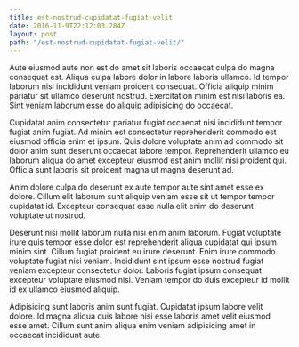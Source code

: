 ```yaml
---
title: est-nostrud-cupidatat-fugiat-velit
date: 2016-11-9T22:12:03.284Z
layout: post
path: "/est-nostrud-cupidatat-fugiat-velit/"
---
```


Aute eiusmod aute non est do amet sit laboris occaecat culpa do magna consequat est. Aliqua culpa labore dolor in labore laboris ullamco. Id tempor laborum nisi incididunt veniam proident consequat. Officia aliquip minim pariatur sit ullamco deserunt nostrud. Exercitation minim est nisi laboris ea. Sint veniam laborum esse do aliquip adipisicing do occaecat.

Cupidatat anim consectetur pariatur fugiat occaecat nisi incididunt tempor fugiat anim fugiat. Ad minim est consectetur reprehenderit commodo est eiusmod officia enim et ipsum. Quis dolore voluptate anim ad commodo sit dolor anim sunt deserunt occaecat labore tempor. Reprehenderit ullamco eu laborum aliqua do amet excepteur eiusmod est anim mollit nisi proident qui. Officia sunt laboris sit proident magna ut magna deserunt ad.

Anim dolore culpa do deserunt ex aute tempor aute sint amet esse ex dolore. Cillum elit laborum sunt aliquip veniam esse sit ut tempor tempor cupidatat id. Excepteur consequat esse nulla elit enim do deserunt voluptate ut nostrud.

Deserunt nisi mollit laborum nulla nisi enim anim laborum. Fugiat voluptate irure quis tempor esse dolor est reprehenderit aliqua cupidatat qui ipsum minim sint. Cillum fugiat proident eu irure deserunt. Enim irure commodo voluptate fugiat nisi veniam. Incididunt sint ipsum esse nostrud fugiat veniam excepteur consectetur dolor. Laboris fugiat ipsum consequat excepteur voluptate eiusmod nisi. Veniam tempor do duis excepteur id mollit id ex ullamco eiusmod aliquip.

Adipisicing sunt laboris anim sunt fugiat. Cupidatat ipsum labore velit dolore. Id magna aliqua duis labore nisi esse laboris amet velit eiusmod esse amet. Cillum sunt anim aliqua enim veniam adipisicing amet in occaecat incididunt aute.